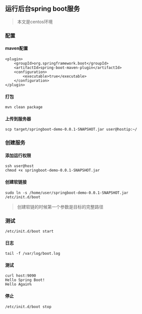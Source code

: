 ## 运行后台spring boot服务
> 本文是centos环境

### 配置
#### maven配置
```
<plugin>
    <groupId>org.springframework.boot</groupId>
    <artifactId>spring-boot-maven-plugin</artifactId>
    <configuration>
        <executable>true</executable>
    </configuration>
</plugin>
```
#### 打包
```
mvn clean package
```
#### 上传到服务器
```
scp target/springboot-demo-0.0.1-SNAPSHOT.jar user@hostip:~/
```

### 创建服务
#### 添加运行权限
```
ssh user@host
chmod +x springboot-demo-0.0.1-SNAPSHOT.jar
```
#### 创建软链接
```
sudo ln -s /home/user/springboot-demo-0.0.1-SNAPSHOT.jar /etc/init.d/boot
```
> 创建软链的时候第一个参数是目标的完整路径

### 测试
```
/etc/init.d/boot start
```
#### 日志
```
tail -f /var/log/boot.log
```
#### 测试
```
curl host:9090
Hello Spring Boot!
Hello Again%
```
#### 停止
```
/etc/init.d/boot stop
```
